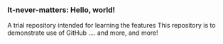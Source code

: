 ### It-never-matters: Hello, world!
A trial repository intended for learning the features
This repository is to demonstrate use of GitHub ....
and more, and more!
